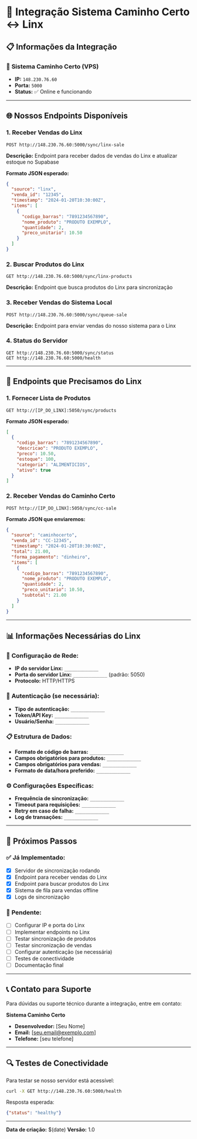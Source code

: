 # 🔗 Integração Sistema Caminho Certo ↔ Linx

## 📋 Informações da Integração

### 🏢 **Sistema Caminho Certo (VPS)**
- **IP:** `148.230.76.60`
- **Porta:** `5000`
- **Status:** ✅ Online e funcionando

---

## 🌐 **Nossos Endpoints Disponíveis**

### 1. **Receber Vendas do Linx**
```
POST http://148.230.76.60:5000/sync/linx-sale
```
**Descrição:** Endpoint para receber dados de vendas do Linx e atualizar estoque no Supabase

**Formato JSON esperado:**
```json
{
  "source": "linx",
  "venda_id": "12345",
  "timestamp": "2024-01-20T10:30:00Z",
  "items": [
    {
      "codigo_barras": "7891234567890",
      "nome_produto": "PRODUTO EXEMPLO",
      "quantidade": 2,
      "preco_unitario": 10.50
    }
  ]
}
```

### 2. **Buscar Produtos do Linx**
```
GET http://148.230.76.60:5000/sync/linx-products
```
**Descrição:** Endpoint que busca produtos do Linx para sincronização

### 3. **Receber Vendas do Sistema Local**
```
POST http://148.230.76.60:5000/sync/queue-sale
```
**Descrição:** Endpoint para enviar vendas do nosso sistema para o Linx

### 4. **Status do Servidor**
```
GET http://148.230.76.60:5000/sync/status
GET http://148.230.76.60:5000/health
```

---

## 🎯 **Endpoints que Precisamos do Linx**

### 1. **Fornecer Lista de Produtos**
```
GET http://[IP_DO_LINX]:5050/sync/products
```
**Formato JSON esperado:**
```json
[
  {
    "codigo_barras": "7891234567890",
    "descricao": "PRODUTO EXEMPLO",
    "preco": 10.50,
    "estoque": 100,
    "categoria": "ALIMENTICIOS",
    "ativo": true
  }
]
```

### 2. **Receber Vendas do Caminho Certo**
```
POST http://[IP_DO_LINX]:5050/sync/cc-sale
```
**Formato JSON que enviaremos:**
```json
{
  "source": "caminhocerto",
  "venda_id": "CC-12345",
  "timestamp": "2024-01-20T10:30:00Z",
  "total": 21.00,
  "forma_pagamento": "dinheiro",
  "items": [
    {
      "codigo_barras": "7891234567890",
      "nome_produto": "PRODUTO EXEMPLO",
      "quantidade": 2,
      "preco_unitario": 10.50,
      "subtotal": 21.00
    }
  ]
}
```

---

## 📊 **Informações Necessárias do Linx**

### 🔧 **Configuração de Rede:**
- **IP do servidor Linx:** `_____________`
- **Porta do servidor Linx:** `_____________` (padrão: 5050)
- **Protocolo:** HTTP/HTTPS

### 🔐 **Autenticação (se necessária):**
- **Tipo de autenticação:** `_____________`
- **Token/API Key:** `_____________`
- **Usuário/Senha:** `_____________`

### 📋 **Estrutura de Dados:**
- **Formato de código de barras:** `_____________`
- **Campos obrigatórios para produtos:** `_____________`
- **Campos obrigatórios para vendas:** `_____________`
- **Formato de data/hora preferido:** `_____________`

### ⚙️ **Configurações Específicas:**
- **Frequência de sincronização:** `_____________`
- **Timeout para requisições:** `_____________`
- **Retry em caso de falha:** `_____________`
- **Log de transações:** `_____________`

---

## 🚀 **Próximos Passos**

### ✅ **Já Implementado:**
- [x] Servidor de sincronização rodando
- [x] Endpoint para receber vendas do Linx
- [x] Endpoint para buscar produtos do Linx
- [x] Sistema de fila para vendas offline
- [x] Logs de sincronização

### 📝 **Pendente:**
- [ ] Configurar IP e porta do Linx
- [ ] Implementar endpoints no Linx
- [ ] Testar sincronização de produtos
- [ ] Testar sincronização de vendas
- [ ] Configurar autenticação (se necessária)
- [ ] Testes de conectividade
- [ ] Documentação final

---

## 📞 **Contato para Suporte**

Para dúvidas ou suporte técnico durante a integração, entre em contato:

**Sistema Caminho Certo**
- **Desenvolvedor:** [Seu Nome]
- **Email:** [seu.email@exemplo.com]
- **Telefone:** [seu telefone]

---

## 🔍 **Testes de Conectividade**

Para testar se nosso servidor está acessível:
```bash
curl -X GET http://148.230.76.60:5000/health
```

Resposta esperada:
```json
{"status": "healthy"}
```

---

**Data de criação:** $(date)
**Versão:** 1.0